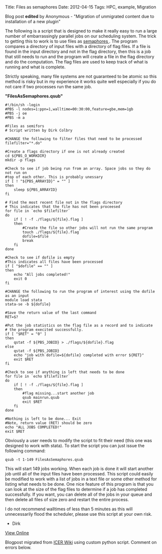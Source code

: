 Title: Files as semaphores
Date: 2012-04-15
Tags: HPC, example, Migration

Blog post **edited** by Anonymous \- "Migration of unmigrated content due to
installation of a new plugin"

The following is a script that is designed to make it really easy to run a
large number of embarrassingly parallel jobs on our scheduling system. The
trick to getting this to work is to use files as [semaphores
](http://en.wikipedia.org/wiki/Semaphore_\(programming\)). The program
compares a directory of input files with a directory of flag files. If a file
is found in the input directory and not in the flag directory, then this is a
job that still needs to run and the program will create a file in the flag
directory and do the computation. The flag files are used to keep track of
what is running and what is complete.

Strictly speaking, many file systems are not guaranteed to be atomic so this
method is risky but in my experience it works quite well especially if you do
not care if two processes run the same job.

**"FilesAsSemaphores.qsub"**



    #!/bin/sh -login
    #PBS -l nodes=1:ppn=1,walltime=00:30:00,feature=gbe,mem=1gb
    #PBS -j oe
    #PBS -m a

    #Files as semifors  
    # Script written by Dirk Colbry  

    #CHANGE the following to filter files that need to be processed
    filefilter="*.do"

    #Create a flags directory if one is not already created
    cd ${PBS_O_WORKDIR}
    mkdir -p flags

    #Check to see if job being run from an array. Space jobs so they do not run on
    #top of each other. This is probably unessary
    if [ ! "${PBS_ARRAYID}" = "" ]
    then
    	sleep ${PBS_ARRAYID}
    fi

    # Find the most recent file not in the flags directory
    # This indicates that the file has not been proceesed
    for file in `echo $filefilter`  
    do
    	if [ ! -f ./flags/${file}.flag ]
    	then
    		#Create the file so other jobs will not run the same program
    		touch ./flags/${file}.flag
    		dofile=$file
    		break
    	fi
    done

    #Check to see if dofile is empty
    #This indicates all files have been processed
    if [ "$dofile" == "" ]
    then
    	echo "All jobs completed!"
    	exit 0
    fi		

    #CHANGE the following to run the program of interest using the dofile as an input
    module load stata
    stata-se -b ${dofile}  

    #Save the return value of the last command
    RET=$?

    #Put the job statistics on the flag file as a record and to indicate
    # the program execited successfully.
    if [ "$RET" = "0" ]
    then
    	qstat -f ${PBS_JOBID} > ./flags/${dofile}.flag
    else
    	qstat -f ${PBS_JOBID}
    	echo "job with dofile=${dofile} completed with error ${RET}"
    	exit $RET
    fi

    #Check to see if anything is left that needs to be done
    for file in `echo $filefilter`  
    do
    	if [ ! -f ./flags/${file}.flag ]
    	then
    		#flag missing...start another job
    		qsub mainrun.qsub
    		exit $RET  
    	fi
    done

    #Nothing is left to be done... Exit
    #Note, return value (RET) should be zero
    echo "ALL JOBS COMPLETED!"
    exit $RET  


Obviously a user needs to modify the script to fit their need (this one was
designed to work with stata). To start the script you can just issue the
following command:



    qsub -t 1-149 FilesAsSemaphores.qsub


This will start 149 jobs working. When each job is done it will start another
job until all of the input files have been processed. This script could easily
be modified to work with a list of jobs in a text file or some other method
for listing what needs to be done. One nice feature of this program is that
you can look at the size of the flag files to determine if a job has completed
successfully. If you want, you can delete all of the jobs in your queue and
then delete all files of size zero and restart the entire process.

I do not recommend walltimes of less than 5 minutes as this will unnecessarily
flood the scheduler, please use this script at your own risk.

  * Dirk

[View
Online](https://wiki.hpcc.msu.edu/display/~colbrydi@msu.edu/2011/04/15/Files+as+semaphores)

Blogpost migrated from [ICER Wiki](https://wiki.hpcc.msu.edu/display/~colbrydi@msu.edu/2011/04/15/Files+as+semaphores) using custom python script. Comment on errors below.

